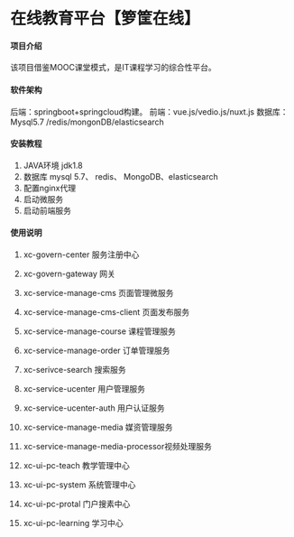 # 在线教育平台【箩筐在线】

#### 项目介绍

该项目借鉴MOOC课堂模式，是IT课程学习的综合性平台。

#### 软件架构
后端：springboot+springcloud构建。
前端：vue.js/vedio.js/nuxt.js
数据库：Mysql5.7 /redis/mongonDB/elasticsearch


#### 安装教程

1.  JAVA环境  jdk1.8
2.  数据库 mysql 5.7、 redis、 MongoDB、elasticsearch 
3.  配置nginx代理
4.  启动微服务
5.  启动前端服务

#### 使用说明

1.  xc-govern-center                 服务注册中心
2.  xc-govern-gateway                网关
3.  xc-service-manage-cms            页面管理微服务
4.  xc-service-manage-cms-client     页面发布服务
5.  xc-service-manage-course         课程管理服务
6.  xc-service-manage-order          订单管理服务
7.  xc-serivce-search                搜索服务
8.  xc-service-ucenter               用户管理服务
9.  xc-service-ucenter-auth          用户认证服务
10. xc-service-manage-media          媒资管理服务
11. xc-service-manage-media-processor视频处理服务


12. xc-ui-pc-teach        教学管理中心
13. xc-ui-pc-system       系统管理中心
14. xc-ui-pc-protal       门户搜素中心
15. xc-ui-pc-learning     学习中心


